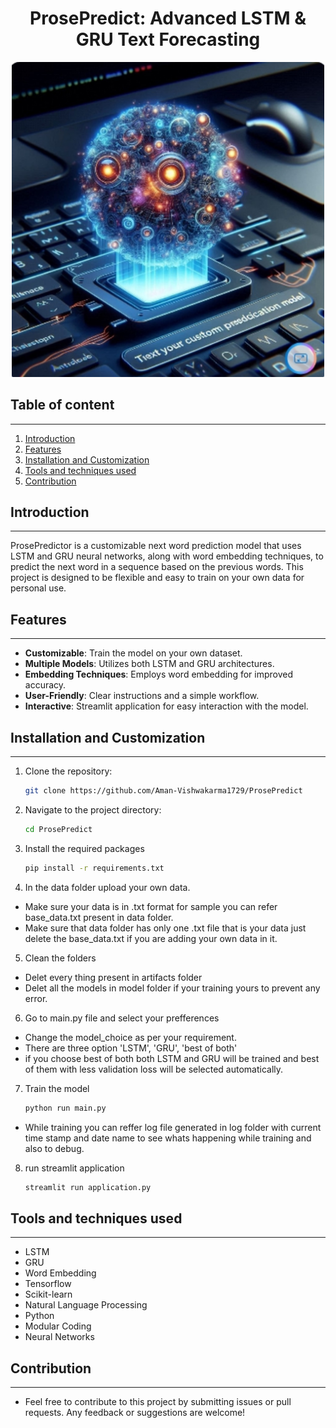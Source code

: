 # <div align="center">ProsePredict: Advanced LSTM & GRU Text Forecasting</div>
<div align="center">
  <img src="reaadme_data/ProsePredictor.jpeg" alt="Designer" width="500"/>
</div>

## Table of content
--------------
1. [Introduction](#introduction)
2. [Features](#features)
4. [Installation and Customization](#installation-and-customization)
4. [Tools and  techniques used](#tools-and-techniques-used)
5. [Contribution](#contribution)

## Introduction
---------------
ProsePredictor is a customizable next word prediction model that uses LSTM and GRU neural networks, along with word embedding techniques, to predict the next word in a sequence based on the previous words. This project is designed to be flexible and easy to train on your own data for personal use.

## Features
-----------
- **Customizable**: Train the model on your own dataset.
- **Multiple Models**: Utilizes both LSTM and GRU architectures.
- **Embedding Techniques**: Employs word embedding for improved accuracy.
- **User-Friendly**: Clear instructions and a simple workflow.
- **Interactive**: Streamlit application for easy interaction with the model.

## Installation and Customization
---------------------------------
1. Clone the repository:
    ```bash
    git clone https://github.com/Aman-Vishwakarma1729/ProsePredict
    ```
2. Navigate to the project directory:
    ```bash
    cd ProsePredict
    ```
3. Install the required packages
    ```bash
    pip install -r requirements.txt
    ```
4. In the data folder upload your own data.
* Make sure your data is in .txt format for sample you can refer base_data.txt present in data folder.
* Make sure that data folder has only one .txt file that is your data just delete the base_data.txt if you are adding your own data in it.

5. Clean the folders
* Delet every thing present in artifacts folder
* Delet all the models in model folder if your training yours to prevent any error.

6. Go to main.py file and select your prefferences
* Change the model_choice as per your requirement.
* There are three option 'LSTM', 'GRU', 'best of both'
* if you choose best of both both LSTM and GRU will be trained and best of them with less validation loss will be selected automatically.

7. Train the model
    ```bash
    python run main.py
    ```
* While training you can reffer log file generated in log folder with current time stamp and date name to see whats happening while training and also to debug.

8. run streamlit application
    ```bash
    streamlit run application.py
    ```
## Tools and  techniques used
-----------------------------
* LSTM
* GRU
* Word Embedding
* Tensorflow
* Scikit-learn
* Natural Language Processing
* Python
* Modular Coding
* Neural Networks

## Contribution
---------------
* Feel free to contribute to this project by submitting issues or pull requests. Any feedback or suggestions are welcome!

